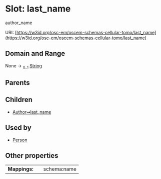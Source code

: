 
# Slot: last_name

author_name

URI: [https://w3id.org/osc-em/oscem-schemas-cellular-tomo/last_name](https://w3id.org/osc-em/oscem-schemas-cellular-tomo/last_name)


## Domain and Range

None &#8594;  <sub>0..1</sub> [String](types/String.md)

## Parents


## Children

 *  [Author➞last_name](Author_last_name.md)

## Used by

 * [Person](Person.md)

## Other properties

|  |  |  |
| --- | --- | --- |
| **Mappings:** | | schema:name |